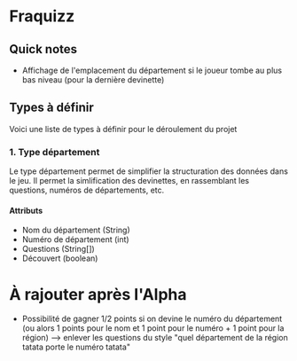 # Fraquizz

## Quick notes
- Affichage de l'emplacement du département si le joueur tombe au plus bas niveau (pour la dernière devinette)

## Types à définir
Voici une liste de types à définir pour le déroulement du projet
 
### 1. Type département
Le type département permet de simplifier la structuration des données dans le jeu. Il permet la simlification des devinettes, en rassemblant les questions, numéros de départements, etc.

#### Attributs
 - Nom du département (String)
 - Numéro de département (int)
 - Questions (String[])
 - Découvert (boolean)
 
# À rajouter après l'Alpha
 - Possibilité de gagner 1/2 points si on devine le numéro du département
 (ou alors 1 points pour le nom et 1 point pour le numéro + 1 point pour la région) --> enlever les questions du style "quel département de la région tatata porte le numéro tatata"